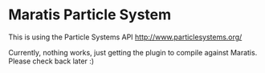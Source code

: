 Maratis Particle System
=======================

This is using the Particle Systems API 
http://www.particlesystems.org/

Currently, nothing works, just getting the plugin to compile against Maratis.
Please check back later :)